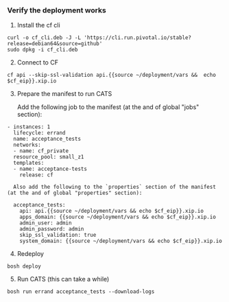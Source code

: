 ### Verify the deployment works

1. Install the cf cli
```
curl -o cf_cli.deb -J -L 'https://cli.run.pivotal.io/stable?release=debian64&source=github'
sudo dpkg -i cf_cli.deb
```

2.  Connect to CF
```
cf api --skip-ssl-validation api.{{source ~/deployment/vars &&  echo $cf_eip}}.xip.io
```

3. Prepare the manifest to run CATS

    Add the following job to the manifest (at the and of global "jobs" section):
```
- instances: 1
  lifecycle: errand
  name: acceptance_tests
  networks:
  - name: cf_private
  resource_pool: small_z1
  templates:
  - name: acceptance-tests
    release: cf
```
      Also add the following to the `properties` section of the manifest (at the and of global "properties" section):
```
  acceptance_tests:
    api: api.{{source ~/deployment/vars && echo $cf_eip}}.xip.io
    apps_domain: {{source ~/deployment/vars && echo $cf_eip}}.xip.io
    admin_user: admin
    admin_password: admin
    skip_ssl_validation: true
    system_domain: {{source ~/deployment/vars && echo $cf_eip}}.xip.io
```

4. Redeploy
```
bosh deploy
```

5. Run CATS (this can take a while)
```
bosh run errand acceptance_tests --download-logs
```
